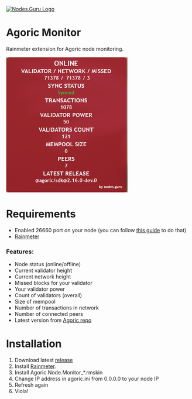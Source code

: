 [![Nodes.Guru Logo](https://api.nodes.guru/nodesguru_wide.png "Nodes.Guru Logo")](https://nodes.guru "Nodes.Guru")
# Agoric Monitor
Rainmeter extension for Agoric node monitoring.

![Widget Preview](https://github.com/NodesGuru/agoric-monitor/raw/main/%40Resources/v1.png)

# Requirements
 * Enabled 26660 port on your node (you can follow [this guide](https://nodes.guru/agoric/setup-guide/en) to do that)
 * [Rainmeter ](https://www.rainmeter.net)
 
### Features:
 * Node status (online/offline)
 * Current validator height
 * Current network height
 * Missed blocks for your validator
 * Your validator power
 * Count of validators (overall)
 * Size of mempool
 * Number of transactions in network
 * Number of connected peers
 * Latest version from [Agoric repo](https://github.com/Agoric/agoric-sdk)

# Installation

 1. Download latest [release](https://github.com/NodesGuru/agoric-monitor/releases/tag/stable)
 2. Install [Rainmeter](https://www.rainmeter.net).
 3. Install Agoric.Node.Monitor_\*.rmskin
 4. Change IP address in agoric.ini from 0.0.0.0 to your node IP
 5. Refresh again
 6. Viola!
